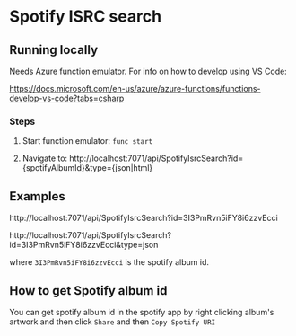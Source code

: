 # Spotify ISRC search

## Running locally
Needs Azure function emulator. For info on how to develop using VS Code:

https://docs.microsoft.com/en-us/azure/azure-functions/functions-develop-vs-code?tabs=csharp

### Steps

1. Start function emulator:
`func start`

2. Navigate to: http://localhost:7071/api/SpotifyIsrcSearch?id={spotifyAlbumId}&type={json|html}

## Examples

http://localhost:7071/api/SpotifyIsrcSearch?id=3I3PmRvn5iFY8i6zzvEcci

http://localhost:7071/api/SpotifyIsrcSearch?id=3I3PmRvn5iFY8i6zzvEcci&type=json

where `3I3PmRvn5iFY8i6zzvEcci` is the spotify album id.

## How to get Spotify album id
You can get spotify album id in the spotify app by right clicking album's artwork and then click `Share` and then `Copy Spotify URI`
